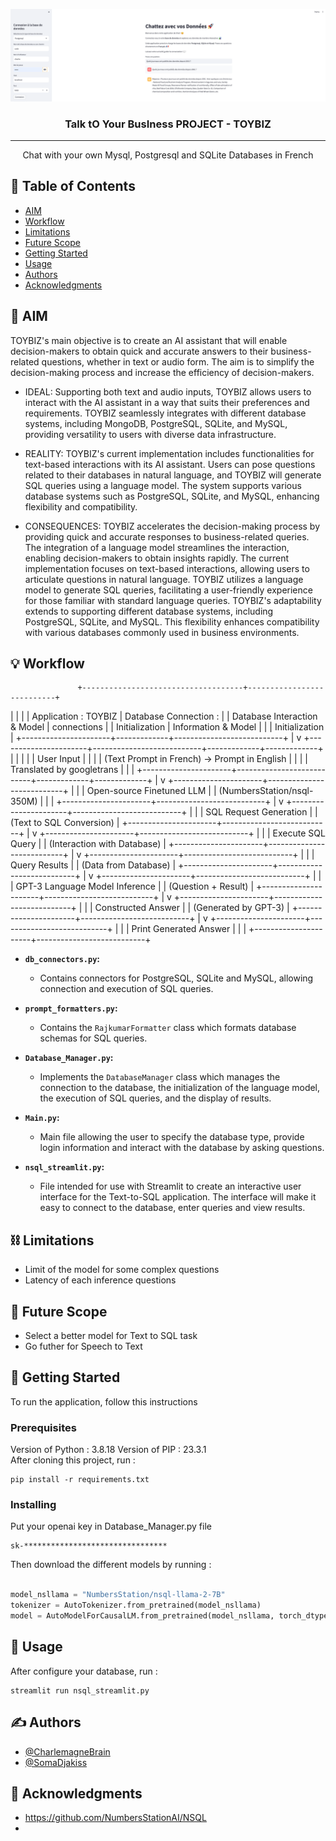 <p align="center">
  <a href="" rel="noopener">
 <img src="toybizapp.png" alt="Project logo"></a>
</p>
<h3 align="center">Talk tO Your BusIness PROJECT - TOYBIZ</h3>

<div align="center">

<!-- [![Chat](https://img.shields.io/badge/hackathon-name-orange.svg)](http://hackathon.url.com)
[![Status](https://img.shields.io/badge/status-active-success.svg)]()
[![GitHub Issues](https://img.shields.io/github/issues/kylelobo/The-Documentation-Compendium.svg)](https://github.com/kylelobo/The-Documentation-Compendium/issues)
[![GitHub Pull Requests](https://img.shields.io/github/issues-pr/kylelobo/The-Documentation-Compendium.svg)](https://github.com/kylelobo/The-Documentation-Compendium/pulls)
[![License](https://img.shields.io/badge/license-MIT-blue.svg)](LICENSE.md) -->

</div>

---

<p align="center"> Chat with your own Mysql, Postgresql and SQLite Databases in French
    <br> 
</p>

## 📝 Table of Contents

- [AIM](#problem_statement)
- [Workflow](#idea)
- [Limitations](#limitations)
- [Future Scope](#future_scope)
- [Getting Started](#getting_started)
- [Usage](#usage)
- [Authors](#authors)
- [Acknowledgments](#acknowledgments)

## 🧐 AIM <a name = "problem_statement"></a>

TOYBIZ's main objective is to create an AI assistant that will enable decision-makers to obtain quick and accurate answers to their business-related questions, whether in text or audio form. The aim is to simplify the decision-making process and increase the efficiency of decision-makers.

- IDEAL: Supporting both text and audio inputs, TOYBIZ allows users to interact with the AI assistant in a way that suits their preferences and requirements. TOYBIZ seamlessly integrates with different database systems, including MongoDB, PostgreSQL, SQLite, and MySQL, providing versatility to users with diverse data infrastructure.
- REALITY: TOYBIZ's current implementation includes functionalities for text-based interactions with its AI assistant. Users can pose questions related to their databases in natural language, and TOYBIZ will generate SQL queries using a language model. The system supports various database systems such as PostgreSQL, SQLite, and MySQL, enhancing flexibility and compatibility.

- CONSEQUENCES: TOYBIZ accelerates the decision-making process by providing quick and accurate responses to business-related queries. The integration of a language model streamlines the interaction, enabling decision-makers to obtain insights rapidly. The current implementation focuses on text-based interactions, allowing users to articulate questions in natural language. TOYBIZ utilizes a language model to generate SQL queries, facilitating a user-friendly experience for those familiar with standard language queries. TOYBIZ's adaptability extends to supporting different database systems, including PostgreSQL, SQLite, and MySQL. This flexibility enhances compatibility with various databases commonly used in business environments.


## 💡 Workflow <a name = "idea"></a>
                   +------------------------------------+---------------------------+
|                                    |                           |
|     Application : TOYBIZ           |   Database Connection :   |
|   Database Interaction & Model     |       connections          |
|   Initialization                   |   Information & Model     |
|                                    |   Initialization          |
+----------------------+-------------+---------------------------+
                       |
                       v
+----------------------+---------------------------+-------------+-------------+
|                                                      |             |             |
|                   User Input                         |             |             |
|   (Text Prompt in French) -> Prompt in English        |             |             |
|   Translated by googletrans                            |             |             |
+----------------------+---------------------------+-------------+-------------+
                       |
                       v
+----------------------+---------------------------+
|                                                      |
|         Open-source Finetuned LLM                     |
|        (NumbersStation/nsql-350M)                    |
|                                                      |
+----------------------+---------------------------+
                       |
                       v
+----------------------+---------------------------+
|                                                      |
|         SQL Request Generation                       |
|         (Text to SQL Conversion)                     |
+----------------------+---------------------------+
                       |
                       v
+----------------------+---------------------------+
|                                                      |
|        Execute SQL Query                             |
|        (Interaction with Database)                   |
+----------------------+---------------------------+
                       |
                       v
+----------------------+---------------------------+
|                                                      |
|           Query Results                              |
|           (Data from Database)                        |
+----------------------+---------------------------+
                       |
                       v
+----------------------+---------------------------+
|                                                      |
|   GPT-3 Language Model Inference                     |
|         (Question + Result)                          |
+----------------------+---------------------------+
                       |
                       v
+----------------------+---------------------------+
|                                                      |
|      Constructed Answer                             |
|    (Generated by GPT-3)                              |
+----------------------+---------------------------+
                       |
                       v
+----------------------+---------------------------+
|                                                      |
|       Print Generated Answer                         |
|                                                      |
+----------------------+---------------------------+


- **`db_connectors.py`:**
   - Contains connectors for PostgreSQL, SQLite and MySQL, allowing connection and execution of SQL queries.

- **`prompt_formatters.py`:**
   - Contains the `RajkumarFormatter` class which formats database schemas for SQL queries.

- **`Database_Manager.py`:**
   - Implements the `DatabaseManager` class which manages the connection to the database, the initialization of the language model, the execution of SQL queries, and the display of results.

- **`Main.py`:**
   - Main file allowing the user to specify the database type, provide login information and interact with the database by asking questions.

- **`nsql_streamlit.py`:**
   - File intended for use with Streamlit to create an interactive user interface for the Text-to-SQL application. The interface will make it easy to connect to the database, enter queries and view results.


## ⛓️ Limitations <a name = "limitations"></a>

- Limit of the model for some complex questions
- Latency of each inference questions


## 🚀 Future Scope <a name = "future_scope"></a>

- Select a better model for Text to SQL task
- Go futher for Speech to Text

## 🏁 Getting Started <a name = "getting_started"></a>

To run the application, follow this instructions

### Prerequisites

Version of Python : 3.8.18
Version of PIP : 23.3.1 <br/>
After cloning this project, run :

```
pip install -r requirements.txt
```

### Installing

Put your openai key in Database_Manager.py file

```
sk-********************************
```

Then download the different models by running :

```python

model_nsllama = "NumbersStation/nsql-llama-2-7B"
tokenizer = AutoTokenizer.from_pretrained(model_nsllama)
model = AutoModelForCausalLM.from_pretrained(model_nsllama, torch_dtype=torch.bfloat16)

```

## 🎈 Usage <a name="usage"></a>

After configure your database, run : 

```
streamlit run nsql_streamlit.py
```

<!-- ## ⛏️ Built With <a name = "tech_stack"></a>

- [MongoDB](https://www.mongodb.com/) - Database
- [Express](https://expressjs.com/) - Server Framework
- [VueJs](https://vuejs.org/) - Web Framework
- [NodeJs](https://nodejs.org/en/) - Server Environment -->

## ✍️ Authors <a name = "authors"></a>

- [@CharlemagneBrain](https://github.com/CharlemagneBrain) 
- [@SomaDjakiss](https://github.com/SomaDjakiss)



## 🎉 Acknowledgments <a name = "acknowledgments"></a>

- https://github.com/NumbersStationAI/NSQL
- 
